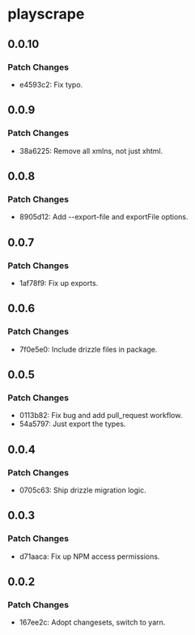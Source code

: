 # playscrape

## 0.0.10

### Patch Changes

-   e4593c2: Fix typo.

## 0.0.9

### Patch Changes

-   38a6225: Remove all xmlns, not just xhtml.

## 0.0.8

### Patch Changes

-   8905d12: Add --export-file and exportFile options.

## 0.0.7

### Patch Changes

-   1af78f9: Fix up exports.

## 0.0.6

### Patch Changes

-   7f0e5e0: Include drizzle files in package.

## 0.0.5

### Patch Changes

-   0113b82: Fix bug and add pull_request workflow.
-   54a5797: Just export the types.

## 0.0.4

### Patch Changes

-   0705c63: Ship drizzle migration logic.

## 0.0.3

### Patch Changes

-   d71aaca: Fix up NPM access permissions.

## 0.0.2

### Patch Changes

-   167ee2c: Adopt changesets, switch to yarn.
